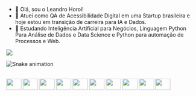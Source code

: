 - 👋 Olá, sou o Leandro Horoi!
- 👀 Atuei como QA de Acessibilidade Digital em uma Startup brasileira e hoje estou em transição de carreira para IA e Dados.
- 💞️ Estudando Inteligência Artificial para Negócios, Linguagem Python Para Análise de Dados e Data Science e Python para automação de Processos e Web.

<picture>
<source
  srcset="https://github-readme-stats.vercel.app/api?username=leandrohoroi&show_icons=true&theme=dark"
  media="(prefers-color-scheme: dark)"
/>
<source
  srcset="https://github-readme-stats.vercel.app/api?username=leandrohoroi&show_icons=true"
  media="(prefers-color-scheme: light), (prefers-color-scheme: no-preference)"
/>
<img src="https://github-readme-stats.vercel.app/api?username=leandrohoroi&show_icons=true" />
</picture>

![Snake animation](https://github.com/leandrohoroi/leandrohoroi/blob/output/github-contribution-grid-snake.svb)
<!---
leandrohoroi/leandrohoroi is a ✨ special ✨ repository because its `README.md` (this file) appears on your GitHub profile.
You can click the Preview link to take a look at your changes.
--->
<div style="display: inline_block"><br>
  <img align="center" height="30" width="40" src="https://cdn.jsdelivr.net/gh/devicons/devicon/icons/vscode/vscode-original.svg" />
  <img align="center" height="30" width="40" src="https://cdn.jsdelivr.net/gh/devicons/devicon/icons/html5/html5-original-wordmark.svg" />
  <img align="center" height="30" width="40" src="https://cdn.jsdelivr.net/gh/devicons/devicon/icons/css3/css3-original-wordmark.svg" />
  <img align="center" height="30" width="40" src="https://cdn.jsdelivr.net/gh/devicons/devicon/icons/javascript/javascript-original.svg" />
  <img align="center" height="30" width="40" src="https://cdn.jsdelivr.net/gh/devicons/devicon/icons/python/python-original.svg" />
  <img align="center" height="30" width="40" src="https://cdn.jsdelivr.net/gh/devicons/devicon/icons/opera/opera-original.svg" />
  <img align="center" height="30" width="40" src="https://cdn.jsdelivr.net/gh/devicons/devicon/icons/chrome/chrome-original.svg" />
  <img align="center" height="30" width="40" src="https://cdn.jsdelivr.net/gh/devicons/devicon/icons/codepen/codepen-plain.svg" />
  <img align="center" height="30" width="40" src="https://cdn.jsdelivr.net/gh/devicons/devicon/icons/devicon/devicon-original.svg" />
  <img align="center" height="30" width="40" src="https://cdn.jsdelivr.net/gh/devicons/devicon/icons/firebase/firebase-plain-wordmark.svg" />
</div
